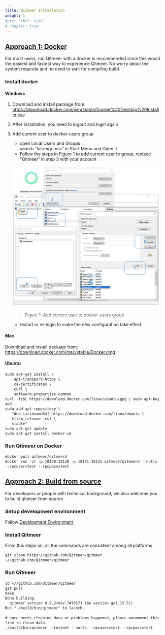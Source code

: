 ```yaml
---
title: Qitmeer Installation
weight: 1
#pre: "<b>1. </b>"
# chapter: true
---
```


## [Approach 1: Docker](#approach-1)
For most users, run Qitmeer with a docker is recommended since this would the easiest and fastest way to experience Qitmeer. No worry about the system requisite and no need to wait for compiling build.

### Install docker

#### Windows
1. Download and install package from: https://download.docker.com/win/stable/Docker%20Desktop%20Installer.exe


2. After installation, you need to logout and login again

3. Add current user to docker-users group  
    * open Local Users and Groups  
        search "lusrmgr.msc" in Start Menu and Open it
    * Follow the steps in Figure 1 to add current user to group, replace "Qitmeer" in step 3 with your account 

    ![Figure 1](/images/qitmeer-installation/docker-users.png)

    > Figure 1: Add current user to docker-users group

    * restart or re-login to make the new configuration take effect


#### Mac
Download and install package from: https://download.docker.com/mac/stable/Docker.dmg

#### Ubuntu

```shell
sudo apt-get install \
    apt-transport-https \
    ca-certificates \
    curl \
    software-properties-common
curl -fsSL https://download.docker.com/linux/ubuntu/gpg | sudo apt-key add -
sudo add-apt-repository \
   "deb [arch=amd64] https://download.docker.com/linux/ubuntu \
   $(lsb_release -cs) \
   stable"
sudo apt-get update
sudo apt-get install docker-ce
```

### Run Qitmeer on Docker
```shell
docker pull qitmeer/qitmeerd
docker run -it -p 18130:18130 -p 18131:18131 qitmeer/qitmeerd --notls --rpcuser=test --rpcpass=test
```

## [Approach 2: Build from source](#approach-2)
For developers or people with technical background, we also welcome you to build qitmeer from source

### Setup development environment
Follow [Development Environment](../development-environment)

### Install Qitmeer
From this steps on, all the commands are consistent among all platforms
```shell
git clone https://github.com/Qitmeer/qitmeer ~//github.com/Qitmeer/qitmeer
```
### Run Qitmeer
```shell
cd ~//github.com/Qitmeer/qitmeer
git pull
make
Done building.
  qitmeer version 0.9.2+dev-7478571 (Go version go1.15.5))
Run "./build/bin/qitmeer" to launch.

# once needs cleaning data or problems happened, please uncomment this line to clean data
./build/bin/qitmeer --testnet --notls --rpcuser=test --rpcpass=test
```
